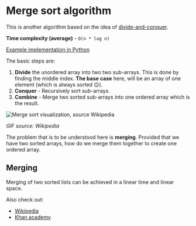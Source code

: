 # Merge sort algorithm

This is another algorithm based on the idea of [divide-and-conquer](../../DivideAndConquer.md).

**Time complexity (average)** - `O(n * log n)`

[Example implementation in Python](./merge_sort.py)

The basic steps are:

1. **Divide** the unordered array into two two sub-arrays. This is done by finding the middle index.
   **The base case** here, will be an array of one element (which is always sorted 😉).
2. **Conquer** - Recursively sort sub-arrays.
3. **Combine** - Merge two sorted sub-arrays into one ordered array which is the result.

![Merge sort visualization, source Wikipedia](https://upload.wikimedia.org/wikipedia/commons/c/cc/Merge-sort-example-300px.gif)

_GIF source: Wikipedia_

The problem that is to be understood here is **merging**. Provided that we have two sorted arrays,
how do we merge them together to create one ordered array.

## Merging

Merging of two sorted lists can be achieved in a linear time and linear space.

Also check out:

- [Wikipedia](https://en.wikipedia.org/wiki/Merge_sort)
- [Khan academy](https://www.khanacademy.org/computing/computer-science/algorithms/merge-sort/a/overview-of-merge-sort_)
